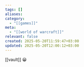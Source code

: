 ```yaml
---
tags: []
aliases: 
category:
  - "[[games]]"
meta:
  - "[[world of warcraft]]"
relevant: false
created: 2025-05-20T11:59:47+03:00
updated: 2025-05-20T12:00:12+03:00
---
```


[[vault]]
😀
